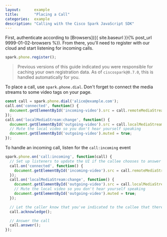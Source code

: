 ```yaml
---
layout:      example
title:       "Placing a Call"
categories:  example
description: "Calling with the Cisco Spark JavaScript SDK"
---
```


First, authenticate according to [Browsers]({{ site.baseurl }}{% post_url 9999-01-02-browsers %}). From there, you'll need to register with our cloud and start listening for incoming calls.


```javascript
spark.phone.register();
```

> Previous versions of this guide indicated you were responsible for caching your own registration data. As of `ciscospark@0.7.0`, this is handled automatically for you.

To place a call, use `spark.phone.dial`. Don't forget to connect the media streams to some video tags on your page.

```javascript
const call = spark.phone.dial('alice@example.com');
call.on('connected', function() {
  document.getElementById('incoming-video').src = call.remoteMediaStreamUrl;
});
call.on('localMediaStream:change', function() {
  document.getElementById('outgoing-video').src = call.localMediaStreamUrl;
  // Mute the local video so you don't hear yourself speaking
  document.getElementById('outgoing-video').muted = true;
});
```

To handle an incoming call, listen for the `call:incoming` event

```javascript
spark.phone.on('call:incoming', function(call) {
  // Set up listeners to update the UI if the callee chooses to answer the call.
  call.on('connected', function() {
    document.getElementById('incoming-video').src = call.remoteMediaStreamUrl;
  });
  call.on('localMediaStream:change', function() {
    document.getElementById('outgoing-video').src = call.localMediaStreamUrl;
    // Mute the local video so you don't hear yourself speaking
    document.getElementById('outgoing-video').muted = true;
  });

  // Let the caller know that you've indicated to the callee that there's an incoming call
  call.acknowledge();

  // Answer the call
  call.answer();
});
```

